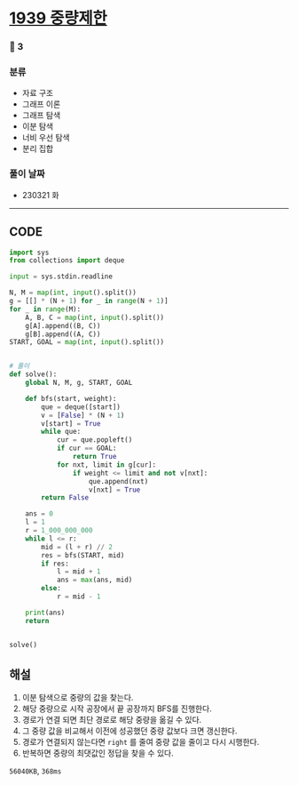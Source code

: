 # [1939 중량제한](https://www.acmicpc.net/problem/1939)

### 🥇 3

### 분류

- 자료 구조
- 그래프 이론
- 그래프 탐색
- 이분 탐색
- 너비 우선 탐색
- 분리 집합

### 풀이 날짜

- 230321 화

---

## CODE

```python
import sys
from collections import deque

input = sys.stdin.readline

N, M = map(int, input().split())
g = [[] * (N + 1) for _ in range(N + 1)]
for _ in range(M):
    A, B, C = map(int, input().split())
    g[A].append((B, C))
    g[B].append((A, C))
START, GOAL = map(int, input().split())


# 풀이
def solve():
    global N, M, g, START, GOAL

    def bfs(start, weight):
        que = deque([start])
        v = [False] * (N + 1)
        v[start] = True
        while que:
            cur = que.popleft()
            if cur == GOAL:
                return True
            for nxt, limit in g[cur]:
                if weight <= limit and not v[nxt]:
                    que.append(nxt)
                    v[nxt] = True
        return False

    ans = 0
    l = 1
    r = 1_000_000_000
    while l <= r:
        mid = (l + r) // 2
        res = bfs(START, mid)
        if res:
            l = mid + 1
            ans = max(ans, mid)
        else:
            r = mid - 1

    print(ans)
    return


solve()

```

## 해설

1. 이분 탐색으로 중량의 값을 찾는다.
2. 해당 중량으로 시작 공장에서 끝 공장까지 BFS를 진행한다.
3. 경로가 연결 되면 최단 경로로 해당 중량을 옮길 수 있다.
4. 그 중량 값을 비교해서 이전에 성공했던 중량 값보다 크면 갱신한다.
5. 경로가 연결되지 않는다면 `right` 를 줄여 중량 값을 줄이고 다시 시행한다.
6. 반복하면 중량의 최댓값인 정답을 찾을 수 있다.

`56040KB`, `368ms`
